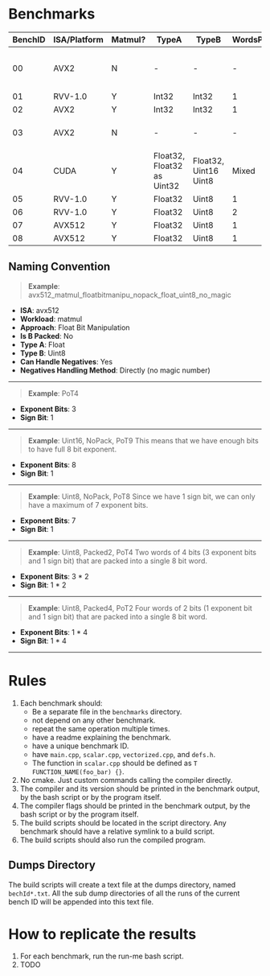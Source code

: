 # Benchmarks

| BenchID | ISA/Platform | Matmul? | TypeA                      | TypeB                 | WordsPackedInB | CanHdlNeg? | NegMethod | Notes                          |
|---------|--------------|---------|----------------------------|-----------------------|----------------|------------|-----------|--------------------------------|
| 00      | AVX2         | N       | -                          | -                     | -              | -          | -         | Inline Assembly, MUL vs. Shift |
| 01      | RVV-1.0      | Y       | Int32                      | Int32                 | 1              | N          | -         |                                |
| 02      | AVX2         | Y       | Int32                      | Int32                 | 1              | N          | -         |                                |
| 03      | AVX2         | N       | -                          | -                     | -              | N          | -         | Conv2D, Int32, NoPack          |
| 04      | CUDA         | Y       | Float32, Float32 as Uint32 | Float32, Uint16 Uint8 | Mixed          | Y          | Directly  | -                              |
| 05      | RVV-1.0      | Y       | Float32                    | Uint8                 | 1              | Y          | MagicNum  | -                              |
| 06      | RVV-1.0      | Y       | Float32                    | Uint8                 | 2              | Y          | MagicNum  | -                              |
| 07      | AVX512       | Y       | Float32                    | Uint8                 | 1              | Y          | MagicNum  | -                              |
| 08      | AVX512       | Y       | Float32                    | Uint8                 | 1              | Y          | Directly  | -                              |

## Naming Convention

> **Example**: avx512_matmul_floatbitmanipu_nopack_float_uint8_no_magic
- **ISA**: avx512
- **Workload**: matmul
- **Approach**: Float Bit Manipulation
- **Is B Packed**: No
- **Type A**: Float
- **Type B**: Uint8
- **Can Handle Negatives**: Yes
- **Negatives Handling Method**: Directly (no magic number)
---
> **Example**: PoT4
- **Exponent Bits**: 3
- **Sign Bit**: 1
---
> **Example**: Uint16, NoPack, PoT9
This means that we have enough bits to have full 8 bit exponent.
- **Exponent Bits**: 8
- **Sign Bit**: 1
---
> **Example**: Uint8, NoPack, PoT8
Since we have 1 sign bit, we can only have a maximum of 7 exponent bits.
- **Exponent Bits**: 7
- **Sign Bit**: 1
---
> **Example**: Uint8, Packed2, PoT4
Two words of 4 bits (3 exponent bits and 1 sign bit) that are packed into a single 8 bit word.
- **Exponent Bits**: 3 * 2
- **Sign Bit**: 1 * 2
---
> **Example**: Uint8, Packed4, PoT2
Four words of 2 bits (1 exponent bit and 1 sign bit) that are packed into a single 8 bit word.
- **Exponent Bits**: 1 * 4
- **Sign Bit**: 1 * 4
---
# Rules

1. Each benchmark should:
    - Be a separate file in the `benchmarks` directory.
    - not depend on any other benchmark.
    - repeat the same operation multiple times.
    - have a readme explaining the benchmark.
    - have a unique benchmark ID.
    - have `main.cpp`, `scalar.cpp`, `vectorized.cpp`, and `defs.h`.
    - The function in `scalar.cpp` should be defined as `T FUNCTION_NAME(foo_bar) {}`.
2. No cmake. Just custom commands calling the compiler directly.
3. The compiler and its version should be printed in the benchmark output, by the bash script or by the program itself.
4. The compiler flags should be printed in the benchmark output, by the bash script or by the program itself.
5. The build scripts should be located in the script directory. Any benchmark should have a relative symlink to a build
   script.
6. The build scripts should also run the compiled program.

## Dumps Directory
The build scripts will create a text file at the dumps directory, named `bechId*.txt`. All the sub dump directories of
all the runs of the current bench ID will be appended into this text file. 

# How to replicate the results
1. For each benchmark, run the run-me bash script.
2. TODO